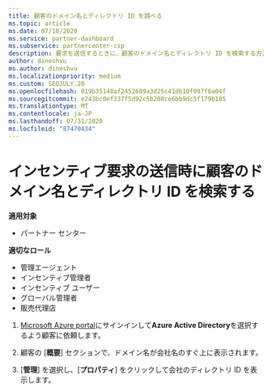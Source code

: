 ```yaml
---
title: 顧客のドメイン名とディレクトリ ID を調べる
ms.topic: article
ms.date: 07/10/2020
ms.service: partner-dashboard
ms.subservice: partnercenter-csp
description: 要求を送信するときに、顧客のドメイン名とディレクトリ ID を検索する方法について説明します。
author: dineshvu
ms.author: dineshvu
ms.localizationpriority: medium
ms.custom: SEOJULY.20
ms.openlocfilehash: 019b35148af2452609a3d25c41db10f097f6a04f
ms.sourcegitcommit: e243bc0ef337f5d92c5b208ce6bb9dc5f179b185
ms.translationtype: MT
ms.contentlocale: ja-JP
ms.lasthandoff: 07/31/2020
ms.locfileid: "87470434"
---
```

# <a name="find-your-customers-domain-name-and-directory-id-when-submitting-an-incentives-claim"></a>インセンティブ要求の送信時に顧客のドメイン名とディレクトリ ID を検索する

**適用対象**

- パートナー センター

**適切なロール**

- 管理エージェント
- インセンティブ管理者
- インセンティブ ユーザー
- グローバル管理者
- 販売代理店

1. [Microsoft Azure portal](https://portal.azure.com/#home)にサインインして**Azure Active Directory**を選択するよう顧客に依頼します。

2. 顧客の [**概要**] セクションで、ドメイン名が会社名のすぐ上に表示されます。  

3. [**管理**] を選択し、[**プロパティ**] をクリックして会社のディレクトリ ID を表示します。
